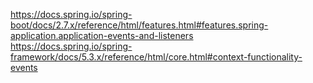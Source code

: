 
https://docs.spring.io/spring-boot/docs/2.7.x/reference/html/features.html#features.spring-application.application-events-and-listeners   
https://docs.spring.io/spring-framework/docs/5.3.x/reference/html/core.html#context-functionality-events  
